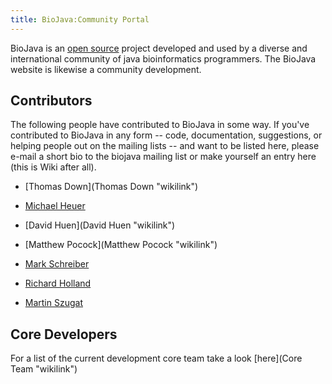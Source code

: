 ```yaml
---
title: BioJava:Community Portal
---
```


BioJava is an [open source](wp:open_source "wikilink") project developed
and used by a diverse and international community of java bioinformatics
programmers. The BioJava website is likewise a community development.

Contributors
------------

The following people have contributed to BioJava in some way. If you've
contributed to BioJava in any form -- code, documentation, suggestions,
or helping people out on the mailing lists -- and want to be listed
here, please e-mail a short bio to the biojava mailing list or make
yourself an entry here (this is Wiki after all).

-   [Thomas Down](Thomas Down "wikilink")

<!-- -->

-   [Michael Heuer](User:Heuermh "wikilink")

<!-- -->

-   [David Huen](David Huen "wikilink")

<!-- -->

-   [Matthew Pocock](Matthew Pocock "wikilink")

<!-- -->

-   [Mark Schreiber](User:Mark "wikilink")

<!-- -->

-   [Richard Holland](User:Rholland "wikilink")

<!-- -->

-   [Martin Szugat](User:Martin "wikilink")

Core Developers
---------------

For a list of the current development core team take a look
[here](Core Team "wikilink")
